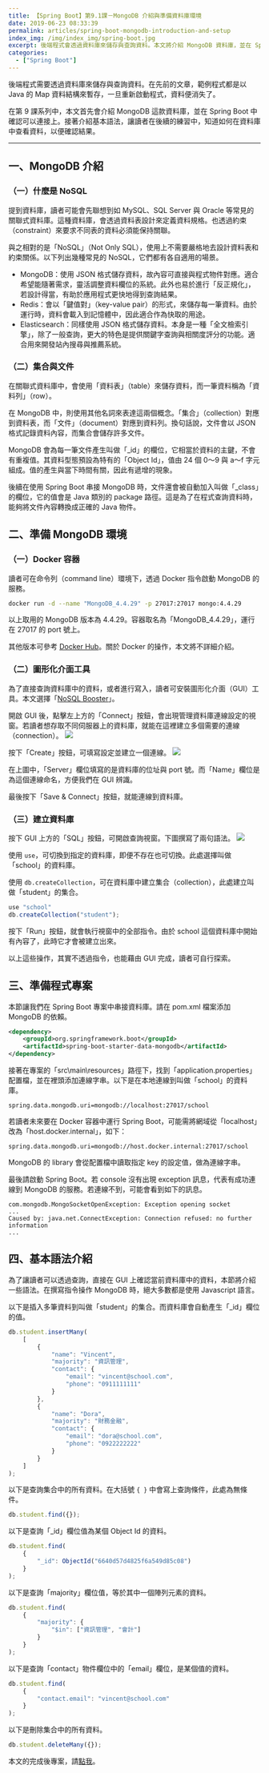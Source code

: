 ```yaml
---
title: 【Spring Boot】第9.1課－MongoDB 介紹與準備資料庫環境
date: 2019-06-23 08:33:39
permalink: articles/spring-boot-mongodb-introduction-and-setup
index_img: /img/index_img/spring-boot.jpg
excerpt: 後端程式會透過資料庫來儲存與查詢資料。本文將介紹 MongoDB 資料庫，並在 Spring Boot 專案中進行連接。接著介紹基本語法，讓讀者知道 MongoDB 的資料與語法，是以 JSON 格式來表示。由於 JSON 格式可直接與程式物件的資料做對應，因此適合那些希望能靈活調整資料欄位的應用程式。
categories:
  - ["Spring Boot"]
---
```


後端程式需要透過資料庫來儲存與查詢資料。在先前的文章，範例程式都是以 Java 的 Map 資料結構來暫存，一旦重新啟動程式，資料便消失了。

在第 9 課系列中，本文首先會介紹 MongoDB 這款資料庫，並在 Spring Boot 中確認可以連接上。接著介紹基本語法，讓讀者在後續的練習中，知道如何在資料庫中查看資料，以便確認結果。


-----


## 一、MongoDB 介紹
### （一）什麼是 NoSQL
提到資料庫，讀者可能會先聯想到如 MySQL、SQL Server 與 Oracle 等常見的關聯式資料庫。這種資料庫，會透過資料表設計來定義資料規格。也透過約束（constraint）來要求不同表的資料必須能保持關聯。

與之相對的是「NoSQL」（Not Only SQL），使用上不需要嚴格地去設計資料表和約束關係。以下列出幾種常見的 NoSQL，它們都有各自適用的場景。
* MongoDB：使用 JSON 格式儲存資料，故內容可直接與程式物件對應。適合希望能隨著需求，靈活調整資料欄位的系統。此外也易於進行「反正規化」，若設計得當，有助於應用程式更快地得到查詢結果。
* Redis：會以「鍵值對」（key-value pair）的形式，來儲存每一筆資料。由於運行時，資料會載入到記憶體中，因此適合作為快取的用途。
* Elasticsearch：同樣使用 JSON 格式儲存資料。本身是一種「全文檢索引擎」，除了一般查詢，更大的特色是提供關鍵字查詢與相關度評分的功能。適合用來開發站內搜尋與推薦系統。

### （二）集合與文件
在關聯式資料庫中，會使用「資料表」（table）來儲存資料，而一筆資料稱為「資料列」（row）。

在 MongoDB 中，則使用其他名詞來表達這兩個概念。「集合」（collection）對應到資料表，而「文件」（document）對應到資料列。換句話說，文件會以 JSON 格式記錄資料內容，而集合會儲存許多文件。

MongoDB 會為每一筆文件產生叫做「_id」的欄位，它相當於資料的主鍵，不會有重複值。其資料型態預設為特有的「Object Id」，值由 24 個 0～9 與 a～f 字元組成。值的產生與當下時間有關，因此有遞增的現象。

後續在使用 Spring Boot 串接 MongoDB 時，文件還會被自動加入叫做「_class」的欄位，它的值會是 Java 類別的 package 路徑。這是為了在程式查詢資料時，能夠將文件內容轉換成正確的 Java 物件。

## 二、準備 MongoDB 環境
### （一）Docker 容器
讀者可在命令列（command line）環境下，透過 Docker 指令啟動 MongoDB 的服務。
``` sh
docker run -d --name "MongoDB_4.4.29" -p 27017:27017 mongo:4.4.29
```

以上取用的 MongoDB 版本為 4.4.29。容器取名為「MongoDB_4.4.29」，運行在 27017 的 port 號上。

其他版本可參考 [Docker Hub](https://hub.docker.com/_/mongo)。關於 Docker 的操作，本文將不詳細介紹。

### （二）圖形化介面工具
為了直接查詢資料庫中的資料，或者進行寫入，讀者可安裝圖形化介面（GUI）工具。本文選擇「[NoSQL Booster](https://nosqlbooster.com/downloads)」。

開啟 GUI 後，點擊左上方的「Connect」按鈕，會出現管理資料庫連線設定的視窗。若讀者想存取不同伺服器上的資料庫，就能在這裡建立多個需要的連線（connection）。
<img src="{{ permalink }}nosqlbooster-connections.png" />

按下「Create」按鈕，可填寫設定並建立一個連線。
<img src="{{ permalink }}nosqlbooster-connection-editor-basic.png" />

在上圖中，「Server」欄位填寫的是資料庫的位址與 port 號。而「Name」欄位是為這個連線命名，方便我們在 GUI 辨識。

最後按下「Save & Connect」按鈕，就能連線到資料庫。

### （三）建立資料庫
按下 GUI 上方的「SQL」按鈕，可開啟查詢視窗。下圖撰寫了兩句語法。
<img src="{{ permalink }}nosqlbooster-use-query-to-create-database-collection.png" />

使用 `use`，可切換到指定的資料庫，即便不存在也可切換。此處選擇叫做「school」的資料庫。

使用 `db.createCollection`，可在資料庫中建立集合（collection），此處建立叫做「student」的集合。
``` javascript
use "school"
db.createCollection("student");
```

按下「Run」按鈕，就會執行視窗中的全部指令。由於 school 這個資料庫中開始有內容了，此時它才會被建立出來。

以上這些操作，其實不透過指令，也能藉由 GUI 完成，讀者可自行探索。

## 三、準備程式專案
本節讓我們在 Spring Boot 專案中串接資料庫。請在 pom.xml 檔案添加 MongoDB 的依賴。
``` xml
<dependency>
    <groupId>org.springframework.boot</groupId>
    <artifactId>spring-boot-starter-data-mongodb</artifactId>
</dependency>
```

接著在專案的「src\main\resources」路徑下，找到「application.properties」配置檔，並在裡頭添加連線字串。以下是在本地連線到叫做「school」的資料庫。
``` properties
spring.data.mongodb.uri=mongodb://localhost:27017/school
```

若讀者未來要在 Docker 容器中運行 Spring Boot，可能需將網域從「localhost」改為「host.docker.internal」，如下：
``` properties
spring.data.mongodb.uri=mongodb://host.docker.internal:27017/school
```

MongoDB 的 library 會從配置檔中讀取指定 key 的設定值，做為連線字串。

最後請啟動 Spring Boot。若 console 沒有出現 exception 訊息，代表有成功連線到 MongoDB 的服務。若連線不到，可能會看到如下的訊息。
``` text
com.mongodb.MongoSocketOpenException: Exception opening socket
...
Caused by: java.net.ConnectException: Connection refused: no further information
...
```

## 四、基本語法介紹
為了讓讀者可以透過查詢，直接在 GUI 上確認當前資料庫中的資料，本節將介紹一些語法。在撰寫指令操作 MongoDB 時，絕大多數都是使用 Javascript 語言。

以下是插入多筆資料到叫做「student」的集合。而資料庫會自動產生「_id」欄位的值。
``` javascript
db.student.insertMany(
    [
        {
            "name": "Vincent",
            "majority": "資訊管理",
            "contact": {
                "email": "vincent@school.com",
                "phone": "0911111111"
            }
        },
        {
            "name": "Dora",
            "majority": "財務金融",
            "contact": {
                "email": "dora@school.com",
                "phone": "0922222222"
            }
        }
    ]
);
```

以下是查詢集合中的所有資料。在大括號 `{ }` 中會寫上查詢條件，此處為無條件。
``` javascript
db.student.find({});
```

以下是查詢「_id」欄位值為某個 Object Id 的資料。
``` javascript
db.student.find(
    {
        "_id": ObjectId("6640d57d4825f6a549d85c08")
    }
);
```

以下是查詢「majority」欄位值，等於其中一個陣列元素的資料。
``` javascript
db.student.find(
    {
        "majority": {
            "$in": ["資訊管理", "會計"]
        }
    }
);
```

以下是查詢「contact」物件欄位中的「email」欄位，是某個值的資料。
``` javascript
db.student.find(
    {
        "contact.email": "vincent@school.com"
    }
);
```

以下是刪除集合中的所有資料。
``` javascript
db.student.deleteMany({});
```

本文的完成後專案，請[點我](https://github.com/ntub46010/SpringBootTutorial/tree/Ch09.1-mongodb-introduction-and-setup)。